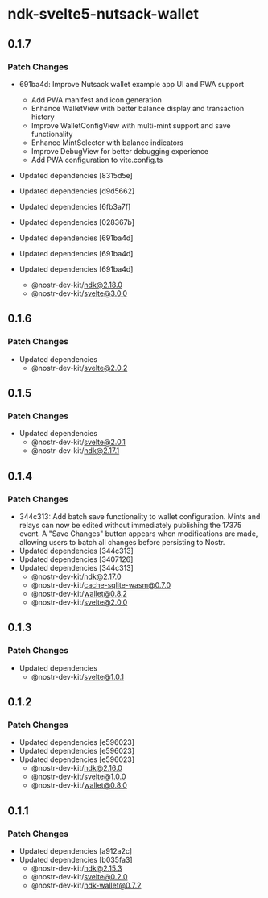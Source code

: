 # ndk-svelte5-nutsack-wallet

## 0.1.7

### Patch Changes

- 691ba4d: Improve Nutsack wallet example app UI and PWA support
    - Add PWA manifest and icon generation
    - Enhance WalletView with better balance display and transaction history
    - Improve WalletConfigView with multi-mint support and save functionality
    - Enhance MintSelector with balance indicators
    - Improve DebugView for better debugging experience
    - Add PWA configuration to vite.config.ts

- Updated dependencies [8315d5e]
- Updated dependencies [d9d5662]
- Updated dependencies [6fb3a7f]
- Updated dependencies [028367b]
- Updated dependencies [691ba4d]
- Updated dependencies [691ba4d]
- Updated dependencies [691ba4d]
    - @nostr-dev-kit/ndk@2.18.0
    - @nostr-dev-kit/svelte@3.0.0

## 0.1.6

### Patch Changes

- Updated dependencies
    - @nostr-dev-kit/svelte@2.0.2

## 0.1.5

### Patch Changes

- Updated dependencies
    - @nostr-dev-kit/svelte@2.0.1
    - @nostr-dev-kit/ndk@2.17.1

## 0.1.4

### Patch Changes

- 344c313: Add batch save functionality to wallet configuration. Mints and relays can now be edited without immediately publishing the 17375 event. A "Save Changes" button appears when modifications are made, allowing users to batch all changes before persisting to Nostr.
- Updated dependencies [344c313]
- Updated dependencies [3407126]
- Updated dependencies [344c313]
    - @nostr-dev-kit/ndk@2.17.0
    - @nostr-dev-kit/cache-sqlite-wasm@0.7.0
    - @nostr-dev-kit/wallet@0.8.2
    - @nostr-dev-kit/svelte@2.0.0

## 0.1.3

### Patch Changes

- Updated dependencies
    - @nostr-dev-kit/svelte@1.0.1

## 0.1.2

### Patch Changes

- Updated dependencies [e596023]
- Updated dependencies [e596023]
- Updated dependencies [e596023]
    - @nostr-dev-kit/ndk@2.16.0
    - @nostr-dev-kit/svelte@1.0.0
    - @nostr-dev-kit/wallet@0.8.0

## 0.1.1

### Patch Changes

- Updated dependencies [a912a2c]
- Updated dependencies [b035fa3]
    - @nostr-dev-kit/ndk@2.15.3
    - @nostr-dev-kit/svelte@0.2.0
    - @nostr-dev-kit/ndk-wallet@0.7.2
